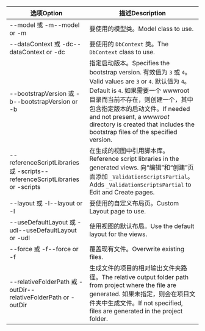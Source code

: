 <!-- Options common to Razor Pages and Controller -->
| <span data-ttu-id="87a7c-101">选项</span><span class="sxs-lookup"><span data-stu-id="87a7c-101">Option</span></span>               | <span data-ttu-id="87a7c-102">描述</span><span class="sxs-lookup"><span data-stu-id="87a7c-102">Description</span></span>|
| ----------------- | ------------ |
| <span data-ttu-id="87a7c-103">--model 或 -m</span><span class="sxs-lookup"><span data-stu-id="87a7c-103">--model or -m</span></span>  | <span data-ttu-id="87a7c-104">要使用的模型类。</span><span class="sxs-lookup"><span data-stu-id="87a7c-104">Model class to use.</span></span> |
| <span data-ttu-id="87a7c-105">--dataContext 或 -dc</span><span class="sxs-lookup"><span data-stu-id="87a7c-105">--dataContext or -dc</span></span>  | <span data-ttu-id="87a7c-106">要使用的 `DbContext` 类。</span><span class="sxs-lookup"><span data-stu-id="87a7c-106">The `DbContext` class to use.</span></span> |
| <span data-ttu-id="87a7c-107">--bootstrapVersion 或 -b</span><span class="sxs-lookup"><span data-stu-id="87a7c-107">--bootstrapVersion or -b</span></span>  | <span data-ttu-id="87a7c-108">指定启动版本。</span><span class="sxs-lookup"><span data-stu-id="87a7c-108">Specifies the bootstrap version.</span></span> <span data-ttu-id="87a7c-109">有效值为 `3` 或 `4`。</span><span class="sxs-lookup"><span data-stu-id="87a7c-109">Valid values are `3` or `4`.</span></span> <span data-ttu-id="87a7c-110">默认值为 `4`。</span><span class="sxs-lookup"><span data-stu-id="87a7c-110">Default is `4`.</span></span> <span data-ttu-id="87a7c-111">如果需要一个 wwwroot  目录而当前不存在，则创建一个，其中包含指定版本的启动文件。</span><span class="sxs-lookup"><span data-stu-id="87a7c-111">If needed and not present, a *wwwroot* directory is created that includes the bootstrap files of the specified version.</span></span> |
| <span data-ttu-id="87a7c-112">--referenceScriptLibraries 或 -scripts</span><span class="sxs-lookup"><span data-stu-id="87a7c-112">--referenceScriptLibraries or -scripts</span></span> |  <span data-ttu-id="87a7c-113">在生成的视图中引用脚本库。</span><span class="sxs-lookup"><span data-stu-id="87a7c-113">Reference script libraries in the generated views.</span></span> <span data-ttu-id="87a7c-114">向“编辑”和“创建”页面添加 `_ValidationScriptsPartial`。</span><span class="sxs-lookup"><span data-stu-id="87a7c-114">Adds `_ValidationScriptsPartial` to Edit and Create pages.</span></span> |
| <span data-ttu-id="87a7c-115">--layout 或 -l</span><span class="sxs-lookup"><span data-stu-id="87a7c-115">--layout or -l</span></span> | <span data-ttu-id="87a7c-116">要使用的自定义布局页。</span><span class="sxs-lookup"><span data-stu-id="87a7c-116">Custom Layout page to use.</span></span> |
| <span data-ttu-id="87a7c-117">--useDefaultLayout 或 -udl</span><span class="sxs-lookup"><span data-stu-id="87a7c-117">--useDefaultLayout or -udl</span></span> | <span data-ttu-id="87a7c-118">使用视图的默认布局。</span><span class="sxs-lookup"><span data-stu-id="87a7c-118">Use the default layout for the views.</span></span> |
| <span data-ttu-id="87a7c-119">--force 或 -f</span><span class="sxs-lookup"><span data-stu-id="87a7c-119">--force or -f</span></span> | <span data-ttu-id="87a7c-120">覆盖现有文件。</span><span class="sxs-lookup"><span data-stu-id="87a7c-120">Overwrite existing files.</span></span> |
| <span data-ttu-id="87a7c-121">--relativeFolderPath 或 -outDir</span><span class="sxs-lookup"><span data-stu-id="87a7c-121">--relativeFolderPath or -outDir</span></span> | <span data-ttu-id="87a7c-122">生成文件的项目的相对输出文件夹路径。</span><span class="sxs-lookup"><span data-stu-id="87a7c-122">The relative output folder path from project where the file are generated.</span></span> <span data-ttu-id="87a7c-123">如果未指定，则会在项目文件夹中生成文件。</span><span class="sxs-lookup"><span data-stu-id="87a7c-123">If not specified, files are generated in the project folder.</span></span> |